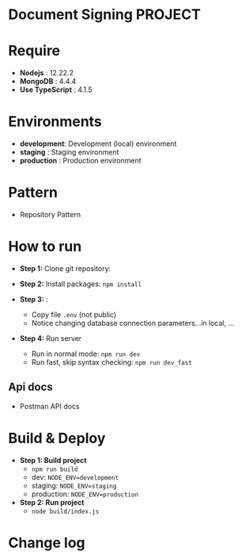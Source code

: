 # Document Signing PROJECT

# Require

-   **Nodejs** : 12.22.2
-   **MongoDB** : 4.4.4
-   **Use TypeScript** : 4.1.5

# Environments

-   **development**: Development (local) environment
-   **staging** : Staging environment
-   **production** : Production environment

# Pattern

-   Repository Pattern

# How to run

-   **Step 1:** Clone git repository:
-   **Step 2:** Install packages:
    `npm install`
-   **Step 3:** :

    -   Copy file `.env` (not public)
    -   Notice changing database connection parameters...in local, ...

-   **Step 4:** Run server
    -   Run in normal mode: `npm run dev`
    -   Run fast, skip syntax checking: `npm run dev_fast`

## Api docs

-   Postman API docs

# Build & Deploy

-   **Step 1: Build project**
    -   `npm run build`
    -   dev: `NODE_ENV=development`
    -   staging: `NODE_ENV=staging`
    -   production: `NODE_ENV=production`
-   **Step 2: Run project**
    -   `node build/index.js`

# Change log
